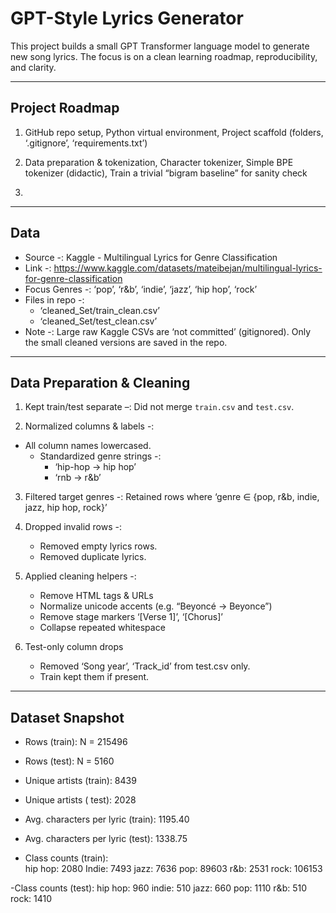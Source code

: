 # GPT-Style Lyrics Generator 

This project builds a small GPT Transformer language model  to generate new song lyrics. The focus is on a clean learning roadmap, reproducibility, and clarity.

---

##  Project Roadmap

1. GitHub repo setup, Python virtual environment, Project scaffold (folders, ‘.gitignore’, ‘requirements.txt’)

2. Data preparation & tokenization, Character tokenizer, Simple BPE tokenizer (didactic), Train a trivial “bigram baseline” for sanity check

3. 

---

## Data 

- Source -: Kaggle - Multilingual Lyrics for Genre Classification
- Link -: https://www.kaggle.com/datasets/mateibejan/multilingual-lyrics-for-genre-classification
- Focus Genres -: ‘pop’, ‘r&b’, ‘indie’, ‘jazz’, ‘hip hop’, ‘rock’  
- Files in repo -:  
  - ‘cleaned_Set/train_clean.csv’  
  - ‘cleaned_Set/test_clean.csv’  
- Note -: Large raw Kaggle CSVs are ‘not committed’ (gitignored). Only the small cleaned versions are saved in the repo.

---

##  Data Preparation & Cleaning

1. Kept train/test separate –: Did not merge `train.csv` and `test.csv`.  

2. Normalized columns & labels -: 
- All column names lowercased.  
   - Standardized genre strings -:  
     - ‘hip-hop → hip hop’
     - ‘rnb → r&b’

3. Filtered target genres -: Retained rows where ‘genre ∈ {pop, r&b, indie, jazz, hip hop, rock}’

4. Dropped invalid rows -:
   - Removed empty lyrics rows.  
   - Removed duplicate lyrics.

5. Applied cleaning helpers -: 
   - Remove HTML tags & URLs  
   - Normalize unicode accents (e.g. “Beyoncé → Beyonce”)  
   - Remove stage markers ‘[Verse 1]’, ‘[Chorus]’  
   - Collapse repeated whitespace  

6. Test-only column drops
   - Removed ‘Song year’, ‘Track_id’ from test.csv only.  
   - Train kept them if present.

---

##  Dataset Snapshot 

- Rows (train): N = 215496
- Rows (test): N = 5160
- Unique artists (train): 8439
- Unique artists ( test):  2028
- Avg. characters per lyric (train): 1195.40
- Avg. characters per lyric (test): 1338.75

- Class counts (train):  
     hip hop: 2080 
     Indie: 7493 
     jazz: 7636 
     pop: 89603 
     r&b: 2531 
     rock: 106153

-Class counts (test):
     hip hop: 960
     indie: 510 
     jazz: 660 
     pop: 1110 
     r&b: 510 
     rock: 1410 
